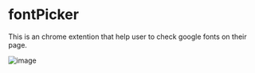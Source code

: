 # fontPicker
This is an chrome extention that help user to check google fonts on their page.


![image](https://user-images.githubusercontent.com/24827919/113497229-94ecbe00-951f-11eb-9e0a-9e2b314188a4.png)
